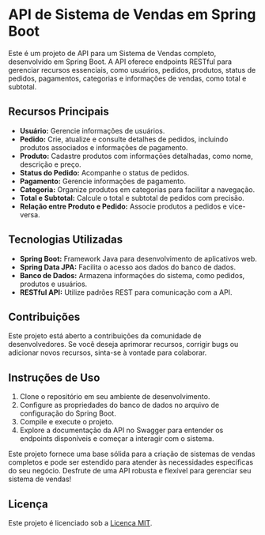# API de Sistema de Vendas em Spring Boot

Este é um projeto de API para um Sistema de Vendas completo, desenvolvido em Spring Boot. A API oferece endpoints RESTful para gerenciar recursos essenciais, como usuários, pedidos, produtos, status de pedidos, pagamentos, categorias e informações de vendas, como total e subtotal.

## Recursos Principais

- **Usuário:** Gerencie informações de usuários.
- **Pedido:** Crie, atualize e consulte detalhes de pedidos, incluindo produtos associados e informações de pagamento.
- **Produto:** Cadastre produtos com informações detalhadas, como nome, descrição e preço.
- **Status do Pedido:** Acompanhe o status de pedidos.
- **Pagamento:** Gerencie informações de pagamento.
- **Categoria:** Organize produtos em categorias para facilitar a navegação.
- **Total e Subtotal:** Calcule o total e subtotal de pedidos com precisão.
- **Relação entre Produto e Pedido:** Associe produtos a pedidos e vice-versa.

## Tecnologias Utilizadas

- **Spring Boot:** Framework Java para desenvolvimento de aplicativos web.
- **Spring Data JPA:** Facilita o acesso aos dados do banco de dados.
- **Banco de Dados:** Armazena informações do sistema, como pedidos, produtos e usuários.
- **RESTful API:** Utilize padrões REST para comunicação com a API.

## Contribuições

Este projeto está aberto a contribuições da comunidade de desenvolvedores. Se você deseja aprimorar recursos, corrigir bugs ou adicionar novos recursos, sinta-se à vontade para colaborar.

## Instruções de Uso

1. Clone o repositório em seu ambiente de desenvolvimento.
2. Configure as propriedades do banco de dados no arquivo de configuração do Spring Boot.
3. Compile e execute o projeto.
4. Explore a documentação da API no Swagger para entender os endpoints disponíveis e começar a interagir com o sistema.

Este projeto fornece uma base sólida para a criação de sistemas de vendas completos e pode ser estendido para atender às necessidades específicas do seu negócio. Desfrute de uma API robusta e flexível para gerenciar seu sistema de vendas!

## Licença

Este projeto é licenciado sob a [Licença MIT](LICENSE).
